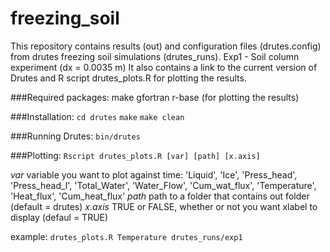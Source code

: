 # freezing_soil
This repository contains results (out) and configuration files (drutes.config) from drutes freezing soil simulations (drutes_runs).
Exp1 - Soil column experiment (dx = 0.0035 m)
It also contains a link to the current version of Drutes and R script drutes_plots.R for plotting the results.

###Required packages:
make
gfortran 
r-base (for plotting the results)

###Installation:
`cd drutes`
`make`
`make clean`

###Running Drutes:
`bin/drutes`

###Plotting:
`Rscript drutes_plots.R [var] [path] [x.axis]`

*var*       variable you want to plot against time: 'Liquid', 'Ice', 'Press_head', 'Press_head_l', 'Total_Water', 'Water_Flow', 'Cum_wat_flux', 'Temperature', 'Heat_flux', 'Cum_heat_flux'
*path*      path to a folder that contains out folder (default = drutes)
*x.axis*    TRUE or FALSE, whether or not you want xlabel to display (defaul = TRUE)

example: 
`drutes_plots.R Temperature drutes_runs/exp1`

